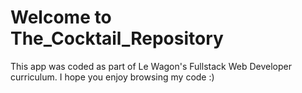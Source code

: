 <h1> Welcome to The_Cocktail_Repository </h1>

This app was coded as part of Le Wagon's Fullstack Web Developer curriculum. I hope you enjoy browsing my code :) 
